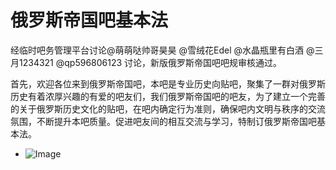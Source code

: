 # 俄罗斯帝国吧基本法
经临时吧务管理平台讨论@萌萌哒帅哥昊昊 @雪绒花Edel @水晶瓶里有白酒 @三月1234321 @qp596806123 讨论，新版俄罗斯帝国吧吧规审核通过。


首先，欢迎各位来到俄罗斯帝国吧，本吧是专业历史向贴吧，聚集了一群对俄罗斯历史有着浓厚兴趣的有爱的吧友们，我们俄罗斯帝国吧的吧友，为了建立一个完善的关于俄罗斯历史文化的贴吧，在吧内确定行为准则，确保吧内文明与秩序的交流氛围，不断提升本吧质量。促进吧友间的相互交流与学习，特制订俄罗斯帝国吧基本法。
- ![Image](https://raw.githubusercontent.com/Edelwiess/Russia-Empire/master/a6456c310a55b319154e615649a98226cefc17e0.jpg)
